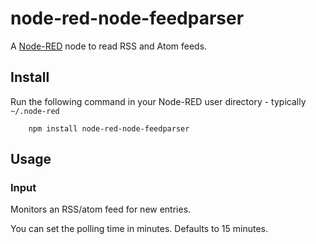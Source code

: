 node-red-node-feedparser
========================

A <a href="http://nodered.org" target="_new">Node-RED</a> node to read RSS and Atom feeds.

Install
-------

Run the following command in your Node-RED user directory - typically `~/.node-red`

        npm install node-red-node-feedparser

Usage
-----

### Input

Monitors an RSS/atom feed for new entries.

You can set the polling time in minutes. Defaults to 15 minutes.
